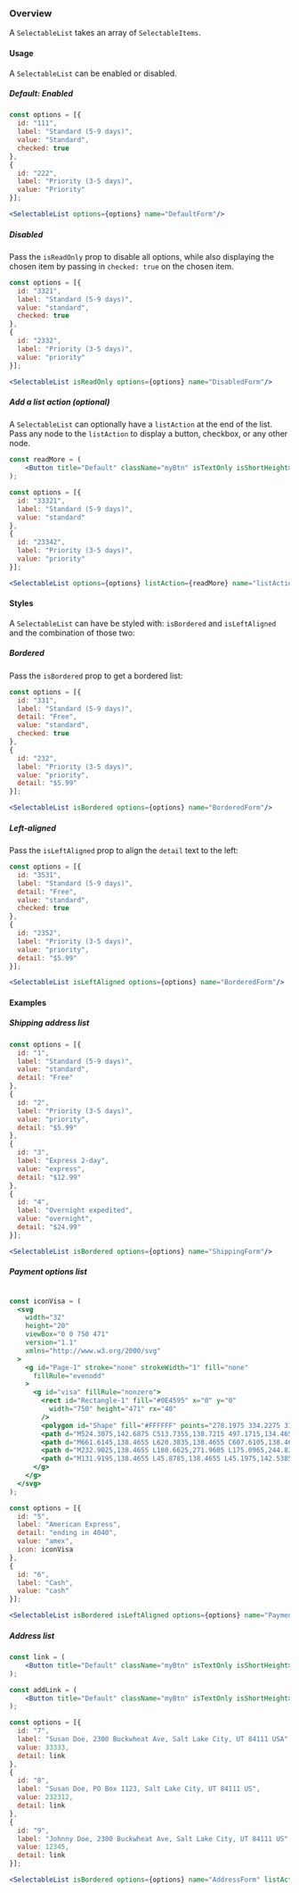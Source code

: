 ### Overview

A `SelectableList` takes an array of `SelectableItems`.

#### Usage

A `SelectableList` can be enabled or disabled.

##### Default: Enabled

```jsx
const options = [{
  id: "111",
  label: "Standard (5-9 days)",
  value: "Standard",
  checked: true
},
{
  id: "222",
  label: "Priority (3-5 days)",
  value: "Priority"
}];

<SelectableList options={options} name="DefaultForm"/>
```

##### Disabled

Pass the `isReadOnly` prop to disable all options, while also displaying the chosen item by passing in `checked: true` on the chosen item.

```jsx
const options = [{
  id: "3321",
  label: "Standard (5-9 days)",
  value: "standard",
  checked: true
},
{
  id: "2332",
  label: "Priority (3-5 days)",
  value: "priority"
}];

<SelectableList isReadOnly options={options} name="DisabledForm"/>
```

##### Add a list action (optional)

A `SelectableList` can optionally have a `listAction` at the end of the list. Pass any node to the  `listAction` to display a button, checkbox, or any other node.

```jsx
const readMore = (
    <Button title="Default" className="myBtn" isTextOnly isShortHeight>Add a shipping method</Button>
);

const options = [{
  id: "33321",
  label: "Standard (5-9 days)",
  value: "standard"
},
{
  id: "23342",
  label: "Priority (3-5 days)",
  value: "priority"
}];

<SelectableList options={options} listAction={readMore} name="listActionForm"/>
```

#### Styles

A `SelectableList` can have be styled with: `isBordered` and `isLeftAligned` and the combination of those two:

##### Bordered

Pass the `isBordered` prop to get a bordered list:

```jsx
const options = [{
  id: "331",
  label: "Standard (5-9 days)",
  detail: "Free",
  value: "standard",
  checked: true
},
{
  id: "232",
  label: "Priority (3-5 days)",
  value: "priority",
  detail: "$5.99"
}];

<SelectableList isBordered options={options} name="BorderedForm"/>
```

##### Left-aligned

Pass the `isLeftAligned` prop to align the `detail` text to the left:

```jsx
const options = [{
  id: "3531",
  label: "Standard (5-9 days)",
  detail: "Free",
  value: "standard",
  checked: true
},
{
  id: "2352",
  label: "Priority (3-5 days)",
  value: "priority",
  detail: "$5.99"
}];

<SelectableList isLeftAligned options={options} name="BorderedForm"/>
```

#### Examples

##### Shipping address list

```jsx
const options = [{
  id: "1",
  label: "Standard (5-9 days)",
  value: "standard",
  detail: "Free"
},
{
  id: "2",
  label: "Priority (3-5 days)",
  value: "priority",
  detail: "$5.99"
},
{
  id: "3",
  label: "Express 2-day",
  value: "express",
  detail: "$12.99"
},
{
  id: "4",
  label: "Overnight expedited",
  value: "overnight",
  detail: "$24.99"
}];

<SelectableList isBordered options={options} name="ShippingForm"/>
```

##### Payment options list

```jsx

const iconVisa = (
  <svg
    width="32"
    height="20"
    viewBox="0 0 750 471"
    version="1.1"
    xmlns="http://www.w3.org/2000/svg"
  >
    <g id="Page-1" stroke="none" strokeWidth="1" fill="none"
      fillRule="evenodd"
    >
      <g id="visa" fillRule="nonzero">
        <rect id="Rectangle-1" fill="#0E4595" x="0" y="0"
          width="750" height="471" rx="40"
        />
        <polygon id="Shape" fill="#FFFFFF" points="278.1975 334.2275 311.5585 138.4655 364.9175 138.4655 331.5335 334.2275" />
        <path d="M524.3075,142.6875 C513.7355,138.7215 497.1715,134.4655 476.4845,134.4655 C423.7605,134.4655 386.6205,161.0165 386.3045,199.0695 C386.0075,227.1985 412.8185,242.8905 433.0585,252.2545 C453.8275,261.8495 460.8105,267.9695 460.7115,276.5375 C460.5795,289.6595 444.1255,295.6545 428.7885,295.6545 C407.4315,295.6545 396.0855,292.6875 378.5625,285.3785 L371.6865,282.2665 L364.1975,326.0905 C376.6605,331.5545 399.7065,336.2895 423.6355,336.5345 C479.7245,336.5345 516.1365,310.2875 516.5505,269.6525 C516.7515,247.3835 502.5355,230.4355 471.7515,216.4645 C453.1005,207.4085 441.6785,201.3655 441.7995,192.1955 C441.7995,184.0585 451.4675,175.3575 472.3565,175.3575 C489.8055,175.0865 502.4445,178.8915 512.2925,182.8575 L517.0745,185.1165 L524.3075,142.6875" id="path13" fill="#FFFFFF" />
        <path d="M661.6145,138.4655 L620.3835,138.4655 C607.6105,138.4655 598.0525,141.9515 592.4425,154.6995 L513.1975,334.1025 L569.2285,334.1025 C569.2285,334.1025 578.3905,309.9805 580.4625,304.6845 C586.5855,304.6845 641.0165,304.7685 648.7985,304.7685 C650.3945,311.6215 655.2905,334.1025 655.2905,334.1025 L704.8025,334.1025 L661.6145,138.4655 Z M596.1975,264.8725 C600.6105,253.5935 617.4565,210.1495 617.4565,210.1495 C617.1415,210.6705 621.8365,198.8155 624.5315,191.4655 L628.1385,208.3435 C628.1385,208.3435 638.3555,255.0725 640.4905,264.8715 L596.1975,264.8715 L596.1975,264.8725 Z" id="Path" fill="#FFFFFF" />
        <path d="M232.9025,138.4655 L180.6625,271.9605 L175.0965,244.8315 C165.3715,213.5575 135.0715,179.6755 101.1975,162.7125 L148.9645,333.9155 L205.4195,333.8505 L289.4235,138.4655 L232.9025,138.4655" id="path16" fill="#FFFFFF" />
        <path d="M131.9195,138.4655 L45.8785,138.4655 L45.1975,142.5385 C112.1365,158.7425 156.4295,197.9015 174.8155,244.9525 L156.1065,154.9925 C152.8765,142.5965 143.5085,138.8975 131.9195,138.4655" id="path18" fill="#F2AE14" />
      </g>
    </g>
  </svg>
);

const options = [{
  id: "5",
  label: "American Express",
  detail: "ending in 4040",
  value: "amex",
  icon: iconVisa
},
{
  id: "6",
  label: "Cash",
  value: "cash"
}];

<SelectableList isBordered isLeftAligned options={options} name="PaymentForm"/>
```

##### Address list

```jsx
const link = (
    <Button title="Default" className="myBtn" isTextOnly isShortHeight>Edit</Button>
);

const addLink = (
    <Button title="Default" className="myBtn" isTextOnly isShortHeight>Add a new address</Button>
);

const options = [{
  id: "7",
  label: "Susan Doe, 2300 Buckwheat Ave, Salt Lake City, UT 84111 USA",
  value: 33333,
  detail: link
},
{
  id: "8",
  label: "Susan Doe, PO Box 1123, Salt Lake City, UT 84111 US",
  value: 232312,
  detail: link
},
{
  id: "9",
  label: "Johnny Doe, 2300 Buckwheat Ave, Salt Lake City, UT 84111 US",
  value: 12345,
  detail: link
}];

<SelectableList isBordered options={options} name="AddressForm" listAction={addLink} />
```